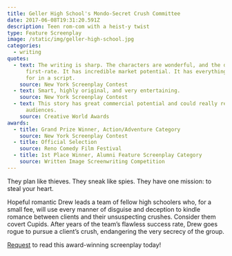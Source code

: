 ```yaml
---
title: Geller High School's Mondo-Secret Crush Committee
date: 2017-06-08T19:31:20.591Z
description: Teen rom-com with a heist-y twist
type: Feature Screenplay
image: /static/img/geller-high-school.jpg
categories:
  - writing
quotes:
  - text: The writing is sharp. The characters are wonderful, and the dialogue is
      first-rate. It has incredible market potential. It has everything one asks
      for in a script.
    source: New York Screenplay Contest
  - text: Smart, highly original, and very entertaining.
    source: New York Screenplay Contest
  - text: This story has great commercial potential and could really resonate with
      audiences.
    source: Creative World Awards
awards:
  - title: Grand Prize Winner, Action/Adventure Category
    source: New York Screenplay Contest
  - title: Official Selection
    source: Reno Comedy Film Festival
  - title: 1st Place Winner, Alumni Feature Screenplay Category
    source: Written Image Screenwriting Competition
---
```

They plan like thieves. They sneak like spies. They have one mission: to steal your heart.

Hopeful romantic Drew leads a team of fellow high schoolers who, for a small fee, will use every manner of disguise and deception to kindle romance between clients and their unsuspecting crushes. Consider them covert Cupids. After years of the team’s flawless success rate, Drew goes rogue to pursue a client’s crush, endangering the very secrecy of the group.

[Request](mailto:cj@cjarellano.com) to read this award-winning screenplay today!
